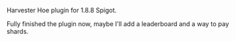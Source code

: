 Harvester Hoe plugin for 1.8.8 Spigot. 

Fully finished the plugin now, maybe I'll add a leaderboard and a way to pay shards.